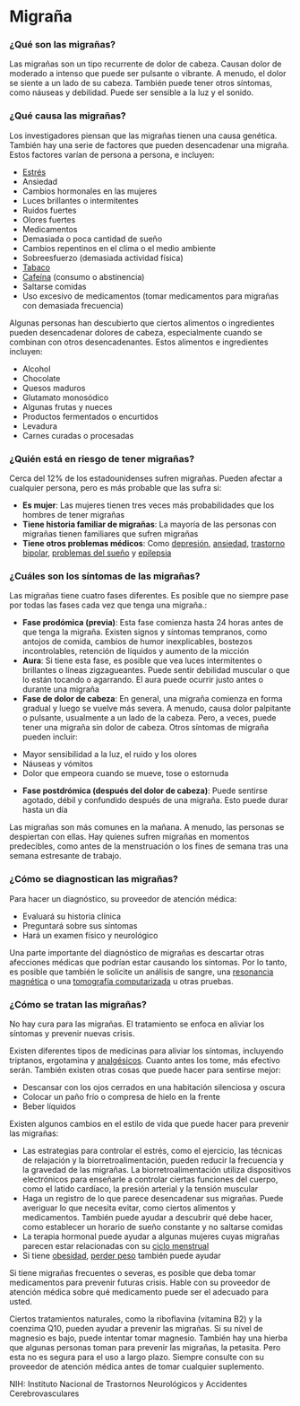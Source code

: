 Migraña
=======


### ¿Qué son las migrañas?


Las migrañas son un tipo recurrente de dolor de cabeza. Causan dolor de moderado a intenso que puede ser pulsante o vibrante. A menudo, el dolor se siente a un lado de su cabeza. También puede tener otros síntomas, como náuseas y debilidad. Puede ser sensible a la luz y el sonido.


### ¿Qué causa las migrañas?


Los investigadores piensan que las migrañas tienen una causa genética. También hay una serie de factores que pueden desencadenar una migraña. Estos factores varían de persona a persona, e incluyen:

* [Estrés](https://medlineplus.gov/spanish/stress.html)
* Ansiedad
* Cambios hormonales en las mujeres
* Luces brillantes o intermitentes
* Ruidos fuertes
* Olores fuertes
* Medicamentos
* Demasiada o poca cantidad de sueño
* Cambios repentinos en el clima o el medio ambiente
* Sobreesfuerzo (demasiada actividad física)
* [Tabaco](https://medlineplus.gov/spanish/smoking.html)
* [Cafeína](https://medlineplus.gov/spanish/caffeine.html) (consumo o abstinencia)
* Saltarse comidas
* Uso excesivo de medicamentos (tomar medicamentos para migrañas con demasiada frecuencia)


Algunas personas han descubierto que ciertos alimentos o ingredientes pueden desencadenar dolores de cabeza, especialmente cuando se combinan con otros desencadenantes. Estos alimentos e ingredientes incluyen:

* Alcohol
* Chocolate
* Quesos maduros
* Glutamato monosódico
* Algunas frutas y nueces
* Productos fermentados o encurtidos
* Levadura
* Carnes curadas o procesadas


### ¿Quién está en riesgo de tener migrañas?


Cerca del 12% de los estadounidenses sufren migrañas. Pueden afectar a cualquier persona, pero es más probable que las sufra si:

* **Es mujer**: Las mujeres tienen tres veces más probabilidades que los hombres de tener migrañas
* **Tiene historia familiar de migrañas**: La mayoría de las personas con migrañas tienen familiares que sufren migrañas
* **Tiene otros problemas médicos**: Como [depresión](https://medlineplus.gov/spanish/depression.html), [ansiedad](https://medlineplus.gov/spanish/anxiety.html), [trastorno bipolar](https://medlineplus.gov/spanish/bipolardisorder.html), [problemas del sueño](https://medlineplus.gov/spanish/sleepdisorders.html) y [epilepsia](https://medlineplus.gov/spanish/epilepsy.html)


### ¿Cuáles son los síntomas de las migrañas?


Las migrañas tiene cuatro fases diferentes. Es posible que no siempre pase por todas las fases cada vez que tenga una migraña.:

* **Fase prodómica (previa)**: Esta fase comienza hasta 24 horas antes de que tenga la migraña. Existen signos y síntomas tempranos, como antojos de comida, cambios de humor inexplicables, bostezos incontrolables, retención de líquidos y aumento de la micción
* **Aura**: Si tiene esta fase, es posible que vea luces intermitentes o brillantes o líneas zigzagueantes. Puede sentir debilidad muscular o que lo están tocando o agarrando. El aura puede ocurrir justo antes o durante una migraña
* **Fase de dolor de cabeza**: En general, una migraña comienza en forma gradual y luego se vuelve más severa. A menudo, causa dolor palpitante o pulsante, usualmente a un lado de la cabeza. Pero, a veces, puede tener una migraña sin dolor de cabeza. Otros síntomas de migraña pueden incluir:
+ Mayor sensibilidad a la luz, el ruido y los olores
+ Náuseas y vómitos
+ Dolor que empeora cuando se mueve, tose o estornuda

* **Fase postdrómica (después del dolor de cabeza)**: Puede sentirse agotado, débil y confundido después de una migraña. Esto puede durar hasta un día


Las migrañas son más comunes en la mañana. A menudo, las personas se despiertan con ellas. Hay quienes sufren migrañas en momentos predecibles, como antes de la menstruación o los fines de semana tras una semana estresante de trabajo.


### ¿Cómo se diagnostican las migrañas?


Para hacer un diagnóstico, su proveedor de atención médica:

* Evaluará su historia clínica
* Preguntará sobre sus síntomas
* Hará un examen físico y neurológico


Una parte importante del diagnóstico de migrañas es descartar otras afecciones médicas que podrían estar causando los síntomas. Por lo tanto, es posible que también le solicite un análisis de sangre, una [resonancia magnética](https://medlineplus.gov/spanish/mriscans.html) o una [tomografía computarizada](https://medlineplus.gov/spanish/ctscans.html) u otras pruebas.


### ¿Cómo se tratan las migrañas?


No hay cura para las migrañas. El tratamiento se enfoca en aliviar los síntomas y prevenir nuevas crisis.


Existen diferentes tipos de medicinas para aliviar los síntomas, incluyendo triptanos, ergotamina y [analgésicos](https://medlineplus.gov/spanish/painrelievers.html). Cuanto antes los tome, más efectivo serán.
También existen otras cosas que puede hacer para sentirse mejor:

* Descansar con los ojos cerrados en una habitación silenciosa y oscura
* Colocar un paño frío o compresa de hielo en la frente
* Beber líquidos


Existen algunos cambios en el estilo de vida que puede hacer para prevenir las migrañas:

* Las estrategias para controlar el estrés, como el ejercicio, las técnicas de relajación y la biorretroalimentación, pueden reducir la frecuencia y la gravedad de las migrañas. La biorretroalimentación utiliza dispositivos electrónicos para enseñarle a controlar ciertas funciones del cuerpo, como el latido cardíaco, la presión arterial y la tensión muscular
* Haga un registro de lo que parece desencadenar sus migrañas. Puede averiguar lo que necesita evitar, como ciertos alimentos y medicamentos. También puede ayudar a descubrir qué debe hacer, como establecer un horario de sueño constante y no saltarse comidas
* La terapia hormonal puede ayudar a algunas mujeres cuyas migrañas parecen estar relacionadas con su [ciclo menstrual](https://medlineplus.gov/spanish/menstruation.html)
* Si tiene [obesidad](https://medlineplus.gov/spanish/obesity.html), [perder peso](https://medlineplus.gov/spanish/weightcontrol.html) también puede ayudar


Si tiene migrañas frecuentes o severas, es posible que deba tomar medicamentos para prevenir futuras crisis. Hable con su proveedor de atención médica sobre qué medicamento puede ser el adecuado para usted.


Ciertos tratamientos naturales, como la riboflavina (vitamina B2) y la coenzima Q10, pueden ayudar a prevenir las migrañas. Si su nivel de magnesio es bajo, puede intentar tomar magnesio. También hay una hierba que algunas personas toman para prevenir las migrañas, la petasita. Pero esta no es segura para el uso a largo plazo. Siempre consulte con su proveedor de atención médica antes de tomar cualquier suplemento.


NIH: Instituto Nacional de Trastornos Neurológicos y Accidentes Cerebrovasculares 

